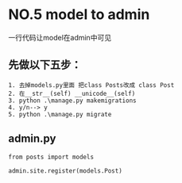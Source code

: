 # NO.5 model to admin
一行代码让model在admin中可见

## 先做以下五步：

    1. 去掉models.py里面 把class Posts改成 class Post
    2. 在__str__(self) __unicode__(self)
    3. python .\manage.py makemigrations
    4. y/n--> y
    5. python .\manage.py migrate


## admin.py
```
from posts import models

admin.site.register(models.Post)

```
